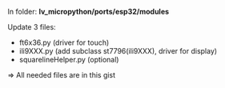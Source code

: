 In folder: **lv_micropython/ports/esp32/modules**

Update 3 files:
* ft6x36.py (driver for touch)
* ili9XXX.py (add subclass st7796(ili9XXX), driver for display)
* squarelineHelper.py (optional)

=> All needed files are in this gist
